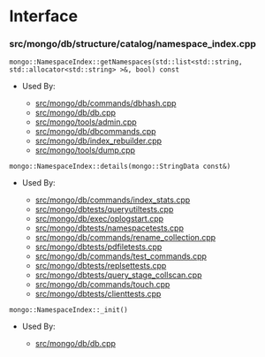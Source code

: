 
# Interface

### src/mongo/db/structure/catalog/namespace\_index.cpp

<div></div>

    mongo::NamespaceIndex::getNamespaces(std::list<std::string, std::allocator<std::string> >&, bool) const

- Used By:

    - [src/mongo/db/commands/dbhash.cpp](../database\_commands)
    - [src/mongo/db/db.cpp](../mongos\_and\_mongod\_mains)
    - [src/mongo/tools/admin.cpp](../tools)
    - [src/mongo/db/dbcommands.cpp](../database\_commands)
    - [src/mongo/db/index\_rebuilder.cpp](../indexing)
    - [src/mongo/tools/dump.cpp](../tools)

<div></div>

    mongo::NamespaceIndex::details(mongo::StringData const&)

- Used By:

    - [src/mongo/db/commands/index\_stats.cpp](../database\_commands)
    - [src/mongo/dbtests/queryutiltests.cpp](../unit\_tests)
    - [src/mongo/db/exec/oplogstart.cpp](../core\_query\_system)
    - [src/mongo/dbtests/namespacetests.cpp](../unit\_tests)
    - [src/mongo/db/commands/rename\_collection.cpp](../database\_commands)
    - [src/mongo/dbtests/pdfiletests.cpp](../unit\_tests)
    - [src/mongo/db/commands/test\_commands.cpp](../database\_commands)
    - [src/mongo/dbtests/replsettests.cpp](../unit\_tests)
    - [src/mongo/dbtests/query\_stage\_collscan.cpp](../unit\_tests)
    - [src/mongo/db/commands/touch.cpp](../database\_commands)
    - [src/mongo/dbtests/clienttests.cpp](../unit\_tests)

<div></div>

    mongo::NamespaceIndex::_init()

- Used By:

    - [src/mongo/db/db.cpp](../mongos\_and\_mongod\_mains)
